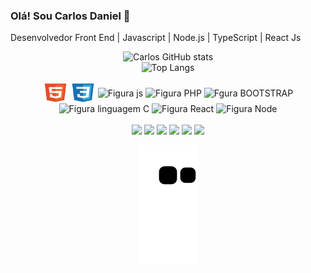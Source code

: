 ### Olá! Sou Carlos Daniel 👋
Desenvolvedor Front End | Javascript | Node.js | TypeScript | React Js

<div align="center">
  <img src="https://github-readme-stats.vercel.app/api?username=CarlosDanielMoura&show_icons=true&theme=gruvbox&include_all_commits=true&count_private=true" alt="Carlos GitHub stats">
</div>

<div align="center">
  <img src="https://github-readme-stats.vercel.app/api/top-langs/?username=CarlosDanielMoura&layout=compact" alt="Top Langs">
</div>

  
  <div align="center" ><br>
  <img align="center" alt="Figura HTML" height="30" width="40" src="https://raw.githubusercontent.com/devicons/devicon/master/icons/html5/html5-original.svg">
  <img align="center" alt="Figura Css" height="30" width="40" src="https://raw.githubusercontent.com/devicons/devicon/master/icons/css3/css3-original.svg">
  <img align="center" alt="Figura js" height="30" width="40" src="https://cdn.jsdelivr.net/gh/devicons/devicon/icons/javascript/javascript-original.svg" />
  <img align="center" alt="Figura PHP" height="50" width="40" src="https://cdn.jsdelivr.net/gh/devicons/devicon/icons/php/php-original.svg">
  <img align="center" alt="Fgura BOOTSTRAP" height="30" width="40" src="https://cdn.jsdelivr.net/gh/devicons/devicon/icons/bootstrap/bootstrap-original.svg">
  <img align="center" alt="Figura linguagem C" height="30" width="40" src="https://cdn.jsdelivr.net/gh/devicons/devicon/icons/c/c-plain.svg">
  <img align="center" alt="Figura React" height="30" width="40" src="https://cdn.jsdelivr.net/gh/devicons/devicon/icons/react/react-original-wordmark.svg" />
  <img align="center" alt="Figura Node"  height="30" width="40" src="https://cdn.jsdelivr.net/gh/devicons/devicon/icons/nodejs/nodejs-original-wordmark.svg" />
</div>
  

<div align="center"> <br>
    <a href="https://www.facebook.com/CarlosDanielDeMouraSantos" target="_blank"><img src="https://img.shields.io/badge/Facebook-1877F2?style=for-the-badge&logo=facebook&logoColor=white"></a>
  <a href="https://www.instagram.com/carlosmoura_12/" target="_blank"><img src="https://img.shields.io/badge/-Instagram-%23E4405F?style=for-the-badge&logo=instagram&logoColor=white"></a>
 	<a href="https://www.twitch.tv/carlosrnkx" target="_blank"><img src="https://img.shields.io/badge/Twitch-9146FF?style=for-the-badge&logo=twitch&logoColor=white" ></a>
 <a href="https://discord.gg/2rrv5kXB" target="_blank"><img src="https://img.shields.io/badge/Discord-7289DA?style=for-the-badge&logo=discord&logoColor=white" ></a> 
  <a href = "mailto:carlos.daniel.moura99@gmail.com"><img src="https://img.shields.io/badge/-Gmail-%23333?style=for-the-badge&logo=gmail&logoColor=white" ></a>
  <a href="https://www.linkedin.com/in/carlos-daniel-56a9a7174/" target="_blank"><img src="https://img.shields.io/badge/-LinkedIn-%230077B5?style=for-the-badge&logo=linkedin&logoColor=white" ></a> 
  
  ![Snake animation](https://github.com/CarlosDanielMoura/CarlosDanielMoura/blob/output/github-contribution-grid-snake.svg)
 
</div>
  
  
